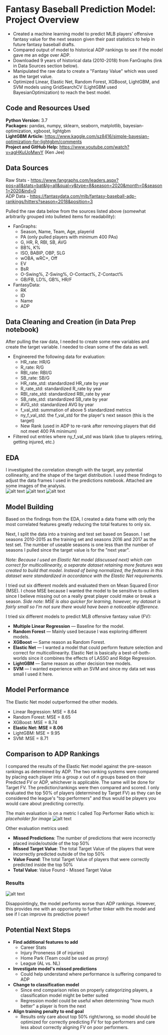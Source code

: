 # Fantasy Baseball Prediction Model: Project Overview
- Created a machine learning model to predict MLB players’ offensive fantasy value for the next season given their past statistics to help in future fantasy baseball drafts.
- Compared output of model to historical ADP rankings to see if the model gave me an edge over ADP.
- Downloaded 9 years of historical data (2010-2018) from FanGraphs (link in Data Sources section below).
- Manipulated the raw data to create a "Fantasy Value" which was used as the target value.
- Optimized Linear, Elastic Net, Random Forest, XGBoost, LightGBM, and SVM models using GridSearchCV (LightGBM used BayesianOptimization) to reach the best model.

## Code and Resources Used
**Python Version:** 3.7\
**Packages:** pandas, numpy, sklearn, seaborn, matplotlib, bayesian-optimization, xgboost, lightgbm\
**LightGBM Article:** https://www.kaggle.com/sz8416/simple-bayesian-optimization-for-lightgbm/comments \
**Project and GitHub Help:** https://www.youtube.com/watch?v=agHKuUoMwvY (Ken Jee)

## Data Sources
Raw Stats - https://www.fangraphs.com/leaders.aspx?pos=all&stats=bat&lg=all&qual=y&type=8&season=2020&month=0&season1=2020&ind=0 \
ADP Data - https://fantasydata.com/mlb/fantasy-baseball-adp-rankings/hitters?season=2018&position=3

Pulled the raw data below from the sources listed above (somewhat arbitrarily grouped into bulleted items for readability):
- FanGraphs:
  - Season, Name, Team, Age, playerid
  - PA (only pulled players with minimum 400 PAs)
  - G, HR, R, RBI, SB, AVG
  - BB%, K%
  - ISO, BABIP, OBP, SLG
  - wOBA, wRC+, Off
  - EV
  - BsR
  - O-Swing%, Z-Swing%, O-Contact%, Z-Contact%
  - GB/FB, LD%, GB%, HR/F
- FantasyData:
  - RK
  - ID
  - Name
  - ADP

## Data Cleaning and Creation (in Data Prep notebook)
After pulling the raw data, I needed to create some new variables and create the target variable. I needed to clean some of the data as well.
- Engineered the following data for evaluation:
  - HR_rate: HR/G
  - R_rate: R/G
  - RBI_rate: RBI/G
  - SB_rate: SB/G
  - HR_rate_std: standardized HR_rate by year
  - R_rate_std: standardized R_rate by year
  - RBI_rate_std: standardized RBI_rate by year
  - SB_rate_std: standardized SB_rate by year
  - AVG_std: standardized AVG by year
  - f_val_std: summation of above 5 standardized metrics
  - ny_f_val_std: the f_val_std for the player's next season (this is the target)
  - New Rank (used in ADP to re-rank after removing players that did not meet 400 PA minimum)
- Filtered out entries where ny_f_val_std was blank (due to players retiring, getting injured, etc.)

## EDA 
I investigated the correlation strength with the target, any potential collinearity, and the shape of the target distribution. I used these findings to adjust the data frames I used in the predictions notebook. Attached are some images of the analysis.\
![alt text](https://github.com/nkrajew/baseball_proj/blob/master/corr_matrix_image.png "Correlation Matrix")
![alt text](https://github.com/nkrajew/baseball_proj/blob/master/pair_plot_resized.png "Pair Plot")
![alt text](https://github.com/nkrajew/baseball_proj/blob/master/target_distribution.png "Target Distribution")

## Model Building
Based on the findings from the EDA, I created a data frame with only the most correlated features greatly reducing the total features to only six.

Next, I split the data into a training and test set based on Season. I set seasons 2010-2015 as the training set and seasons 2016 and 2017 as the test set. The number of useable seasons is one less than the number of seasons I pulled since the target value is for the "next year". 

*Note: Because I used an Elastic Net model (discussed next) which can correct for multicollinearity, a separate dataset retaining more features was created to build that model. Instead of being normalized, the features in this dataset were standardized in accordance with the Elastic Net requirements.*

I tried out six different models and evaluated them on Mean Squared Error (MSE). I chose MSE because I wanted the model to be sensitive to outliers since I believe missing out on a really great player could make or break a season. *Side note: MSE is also quicker for learning, however, my dataset is fairly small so I'm not sure there would have been a noticeable difference.*

I tried six different models to predict MLB offensive fantasy value (FV):
- **Multiple Linear Regression** &mdash; Baseline for the model.
- **Random Forest** &mdash; Mainly used because I was exploring different models.
- **XGBoost** &mdash; Same reason as Random Forest.
- **Elastic Net** &mdash; I wanted a model that could perform feature selection and correct for multicollinearity. Elastic Net is basically a best-of-both-worlds since it combines the effects of LASSO and Ridge Regression.
- **LightGBM** &mdash; Same reason as other decision tree models.
- **SVM** &mdash; I wanted experience with an SVM and since my data set was small I used it here.

## Model Performance
The Elastic Net model outperformed the other models.
- Linear Regression: MSE = 8.64
- Random Forest: MSE = 8.65
- XGBoost: MSE = 8.74
- **Elastic Net: MSE = 8.06**
- LightGBM: MSE = 9.95
- SVM: MSE = 8.71

## Comparison to ADP Rankings
I compared the results of the Elastic Net model against the pre-season rankings as determined by ADP. The two ranking systems were compared by placing each player into a group _x_ out of *n* groups based on their Predicted FV or ADP, whichever is applicable. The same will be done for Target FV. The prediction/rankings were then compared and scored. I only evaluated the top 50% of players (determined by Target FV) as they can be considered the league's "top performers" and thus would be players you would care about predicting correctly. 

The main evaluation is on a metric I called Top Performer Ratio which is:
*placeholder for image*
![alt text](https://github.com/nkrajew/baseball_proj/blob/master/TPR_formula.PNG "TPR Formula")

Other evaluation metrics used:
- **Missed Predictions**: The number of predictions that were incorrectly placed inside/outside of the top 50%
- **Missed Target Value**: The total Target Value of the players that were incorrectly predicted outside of the top 50% 
- **Value Found**: The total Target Value of players that were correctly predicted inside the top 50%
- **Total Value**: Value Found - Missed Target Value

### Results

![alt text](https://github.com/nkrajew/baseball_proj/blob/master/Results_vs_ADP.PNG "Results v ADP")

Disappointingly, the model performs worse than ADP rankings. However, this provides me with an opportunity to further tinker with the model and see if I can improve its predictive power!

## Potential Next Steps
- **Find additional features to add**
    - Career Stats
    - Injury Proneness (# of injuries)
    - Home Park (Team could be used as proxy)
    - League (AL vs. NL)
- **Investigate model's missed predictions**
    - Could help understand where performance is suffering compared to ADP
- **Change to classification model**
    - Since end comparison relies on properly categorizing players, a classification model might be better suited
    - Regression model could be useful when determining "how much better" a player is from the next
- **Align training penalty to end goal**
    - Results only care about top 50% right/wrong, so model should be optimized for correctly predicting FV for top performers and care less about correctly aligning FV on poor performers. 
